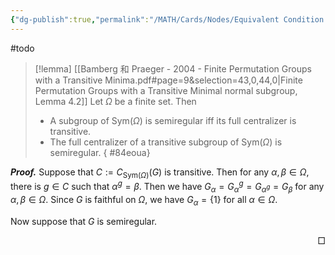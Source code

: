 ```yaml
---
{"dg-publish":true,"permalink":"/MATH/Cards/Nodes/Equivalent Condition of Semiregular/","dgPassFrontmatter":true}
---
```


#todo 

> [!lemma] [[Bamberg 和 Praeger - 2004 - Finite Permutation Groups with a Transitive Minima.pdf#page=9&selection=43,0,44,0|Finite Permutation Groups with a Transitive Minimal normal subgroup, Lemma 4.2]]
> Let $\Omega$ be a finite set. Then
> - A subgroup of $\mathrm{Sym}(\Omega)$ is semiregular iff its full centralizer is transitive.
> - The full centralizer of a transitive subgroup of $\mathrm{Sym}(\Omega)$ is semiregular.
{ #84eoua}


**_Proof._**
Suppose that $C:=C_{\mathrm{Sym}(\Omega)}(G)$ is transitive. Then for any $\alpha,\beta\in\Omega$, there is $g\in C$ such that $\alpha^g=\beta$. Then we have $G_\alpha=G_\alpha^g=G_{\alpha^g}=G_{\beta}$ for any $\alpha,\beta\in \Omega$. Since $G$ is faithful on $\Omega$, we have $G_\alpha=\{1\}$ for all $\alpha\in\Omega$.

Now suppose that $G$ is semiregular. 




<p align="right">□</p>